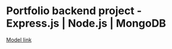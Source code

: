 # Portfolio backend project - Express.js | Node.js | MongoDB

[Model link](https://app.eraser.io/workspace/YtPqZ1VogxGy1jzIDkzj)